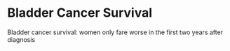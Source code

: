 # Bladder Cancer Survival
Bladder cancer survival: women only fare worse in the first two years after diagnosis
